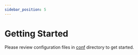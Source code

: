 ```yaml
---
sidebar_position: 5
---
```


# Getting Started

Please review configuration files
in [conf](https://github.com/greenpau/caddy-auth-docs/blob/main/assets/conf/)
directory to get started.
